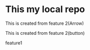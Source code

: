 # This my local repo
<p>This is created from feature 2(Arrow)</p>
<p>This is created from feature 2(button)</p>
 feature1
